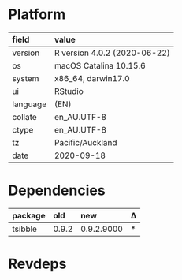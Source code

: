 # Platform

|field    |value                        |
|:--------|:----------------------------|
|version  |R version 4.0.2 (2020-06-22) |
|os       |macOS Catalina 10.15.6       |
|system   |x86_64, darwin17.0           |
|ui       |RStudio                      |
|language |(EN)                         |
|collate  |en_AU.UTF-8                  |
|ctype    |en_AU.UTF-8                  |
|tz       |Pacific/Auckland             |
|date     |2020-09-18                   |

# Dependencies

|package |old   |new        |Δ  |
|:-------|:-----|:----------|:--|
|tsibble |0.9.2 |0.9.2.9000 |*  |

# Revdeps

